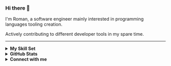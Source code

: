 ### Hi there 👋

I'm Roman, a software engineer mainly interested in programming languages tooling creation.

Actively contributing to different developer tools in my spare time.

---

<details>
  <summary><b>My Skill Set</b></summary>
    <table>
        <tr>
            <td>
                <h3 align="center">Software</h3>
            </td>
            <td>
                <h3 align="center">Frontend</h3>
            </td>
            <td>
                <h3 align="center">Backend</h3>
            </td>
            <td>
                <h3 align="center">DevOps</h3>
            </td>
        </tr>
        <tr>
            <td width="25%">
                <div align="center">
                    <a href="https://www.jetbrains.com/rider/"> 
                        <img style="margin: 10px;height: 50px;" src="./Assets/SoftwareIcons/IDE/JetbrainsRider.svg" alt="Jetbrains Rider"/>
                    </a>
                    <a href="https://visualstudio.microsoft.com/vs/"> 
                        <img style="margin: 10px;height: 50px;" src="./Assets/SoftwareIcons/IDE/VisualStudio.svg" alt="Visual Studio"/>
                    </a>
                    <a href="https://code.visualstudio.com/?wt.mc_id=DX_841432"> 
                        <img style="margin: 10px;height: 50px;" src="./Assets/SoftwareIcons/IDE/VisualStudioCode.svg" alt="Visual Studio Code"/>
                    </a>
                    <a href="https://www.jetbrains.com/PyCharm/"> 
                        <img style="margin: 10px;height: 50px;" src="./Assets/SoftwareIcons/IDE/JetbrainsPyCharm.svg" alt="Jetbrains PyCharm"/>
                    </a>
                    <a href="https://docs.microsoft.com/en-us/sql/azure-data-studio/what-is-azure-data-studio?view=sql-server-ver15"> 
                        <img style="margin: 10px;height: 50px;" src="./Assets/SoftwareIcons/IDE/AzureDataStudio.svg" alt="Azure Data Studio"/>
                    </a>
                </div>
            </td>
            <td width="25%">
                <div align="center">
                    <a href="https://html.com/html5/"> 
                        <img style="margin: 10px;height: 50px;" src="./Assets/Frontend/HTML5.svg" alt="HTML5" />  
                    </a>
                    <a href="https://docs.microsoft.com/en-us/dotnet/desktop/wpf/xaml/?view=netdesktop-5.0&viewFallbackFrom=netdesktop-5.0"> 
                        <img style="margin: 10px;height: 50px;" src="./Assets/Frontend/XAML.svg" alt="XAML" />  
                    </a>
                    <a href="https://www.adobe.com/products/illustrator.html"> 
                        <img style="margin: 10px;height: 50px;" src="./Assets/SoftwareIcons/Art/AdobeIllustrator.svg" alt="Adobe Illustrator"/>
                    </a>
                    <a href="https://www.adobe.com/products/photoshop.html"> 
                        <img style="margin: 10px;height: 50px;" src="./Assets/SoftwareIcons/Art/AdobePhotoshop.svg" alt="Adobe Photoshop"/> 
                    </a>
                </div>
            </td>
            <td width="25%">
                <div align="center">
                    <a href="https://dotnet.microsoft.com/languages/csharp"> 
                        <img style="margin: 10px;height: 50px;" src="./Assets/ProgrammingLanguages/CSharp.svg" alt="C#"/> 
                    </a>
                    <a href="https://dotnet.microsoft.com/"> 
                        <img style="margin: 10px;height: 50px;" src="./Assets/Backend/DotNETCore.svg" alt=".Net Core" />  
                    </a>
                    <a href="https://docs.microsoft.com/en-us/ef/core/"> 
                        <img style="margin: 10px;height: 50px;" src="./Assets/Backend/EntityFrameworkCore.svg" alt="EntityFrameworkCore" />  
                    </a>
                    <a href="https://www.microsoft.com/en-us/sql-server"> 
                        <img style="margin: 10px;height: 50px;" src="./Assets/Databases/MSSQL.svg" alt="Microsoft SQL Server"/>
                    </a>
                    <a href="https://www.mongodb.com/"> 
                        <img style="margin: 10px;height: 50px;" src="./Assets/Databases/MongoDb.svg" alt="MongoDb"/> 
                    </a>
                    <a href="https://www.python.org/"> 
                        <img style="margin: 10px;height: 50px;" src="./Assets/ProgrammingLanguages/Python.svg" alt="Python"/>
                    </a>
                </div>
            </td>
            <td width="25%">
                <div align="center">
                    <a href="https://git-scm.com/"> 
                        <img style="margin: 10px;height: 50px;" src="./Assets/DevOps/Git.svg" alt="Git" />  
                    </a>
                    <a href="https://github.com/features/actions"> 
                        <img style="margin: 10px;height: 50px;" src="./Assets/DevOps/GitHubActions.svg" alt="GitHub Actions" />  
                    </a>
                    <a href="https://ubuntu.com/"> 
                        <img style="margin: 10px;height: 50px;" src="./Assets/DevOps/Ubuntu.svg" alt="Ubuntu" />  
                    </a>
                    <a href="https://www.gnu.org/software/bash/"> 
                        <img style="margin: 10px;height: 50px;" src="./Assets/DevOps/Bash.svg" alt="Bash" />  
                    </a>
                </div>
            </td>
        </tr>
    </table>  
</details>
<details>
  <summary><b>GitHub Stats</b></summary>
    <div align="center">
        <a href="https://github.com/zodt">
          <img align="center" src="https://github-readme-stats.vercel.app/api/top-langs/?username=zodt&hide=html,css&title_color=ffffff&text_color=c9cacc&icon_color=4AB197&bg_color=1A2B34"  alt="zodt"/>
        </a>
        <a href="https://github.com/zodt">
          <img align="center" src="https://github-readme-stats.vercel.app/api?username=zodt&show_icons=true&line_height=20&count_private=true&title_color=ffffff&text_color=c9cacc&icon_color=4AB097&bg_color=1A2B34&include_all_commits=true&show_icons=true&show_owner=true" 
    alt="My GitHub Stats" />
        </a>
    </div>  
</details>
<details>
    <summary><b>Connect with me</b></summary>
    <div align="center">
        <a href="https://github.com/zodt" target="_blank">
            <img src=https://img.shields.io/badge/github-%2324292e.svg?&style=for-the-badge&logo=github&logoColor=white alt=github style="margin-bottom: 5px;" />
        </a>
            <a href="https://t.me/ZodtOne" target="_blank">
            <img src=https://img.shields.io/badge/Telegram-2CA5E0?style=for-the-badge&logo=telegram&logoColor=white alt=telegram style="margin-bottom: 5px;" />
        </a>
        <a href="https://instagram.com/R_3pV" target="_blank">
            <img src=https://img.shields.io/badge/instagram-%23000000.svg?&style=for-the-badge&logo=instagram&logoColor=white alt=instagram style="margin-bottom: 5px;" />
        </a>
        <a href="https://twitter.com/R_3pV" target="_blank">
            <img src=https://img.shields.io/badge/twitter-%2300acee.svg?&style=for-the-badge&logo=twitter&logoColor=white alt=twitter style="margin-bottom: 5px;" />
        </a>
        <a href="https://www.behance.net/vorontsovr026d" target="_blank">
            <img src=https://img.shields.io/badge/behance-%23191919.svg?&style=for-the-badge&logo=behance&logoColor=white alt=behance style="margin-bottom: 5px;" />
        </a>
    </div>
</details>
